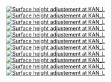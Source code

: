 [![Surface height adjustement at KAN_L](../figures/KAN_L_surface_height.png)](../figures/KAN_L_surface_height.png)
[![Surface height adjustement at KAN_L](../figures/KAN_L_surface_height.png)](../figures/KAN_L_surface_height.png)
[![Surface height adjustement at KAN_L](../figures/KAN_L_surface_height.png)](../figures/KAN_L_surface_height.png)
[![Surface height adjustement at KAN_L](../figures/KAN_L_surface_height.png)](../figures/KAN_L_surface_height.png)
[![Surface height adjustement at KAN_L](../figures/KAN_L_surface_height.png)](../figures/KAN_L_surface_height.png)
[![Surface height adjustement at KAN_L](../figures/KAN_L_surface_height.png)](../figures/KAN_L_surface_height.png)
[![Surface height adjustement at KAN_L](../figures/KAN_L_surface_height.png)](../figures/KAN_L_surface_height.png)
[![Surface height adjustement at KAN_L](../figures/KAN_L_surface_height.png)](../figures/KAN_L_surface_height.png)
[![Surface height adjustement at KAN_L](../figures/KAN_L_surface_height.png)](../figures/KAN_L_surface_height.png)
[![Surface height adjustement at KAN_L](../figures/KAN_L_surface_height.png)](../figures/KAN_L_surface_height.png)
[![Surface height adjustement at KAN_L](../figures/KAN_L_surface_height.png)](../figures/KAN_L_surface_height.png)

